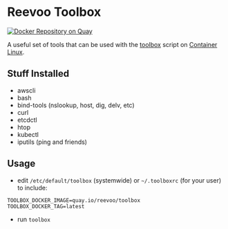 # Reevoo Toolbox

[![Docker Repository on Quay](https://quay.io/repository/reevoo/toolbox/status "Docker Repository on Quay")](https://quay.io/repository/reevoo/toolbox)

A useful set of tools that can be used with the [toolbox](https://github.com/coreos/toolbox) script on [Container Linux](https://coreos.com/os/docs/latest/).

## Stuff Installed

* awscli
* bash
* bind-tools (nslookup, host, dig, delv, etc)
* curl
* etcdctl
* htop
* kubectl
* iputils (ping and friends)

## Usage

* edit `/etc/default/toolbox` (systemwide) or `~/.toolboxrc` (for your user) to include:

```
TOOLBOX_DOCKER_IMAGE=quay.io/reevoo/toolbox
TOOLBOX_DOCKER_TAG=latest
```

* run `toolbox`
